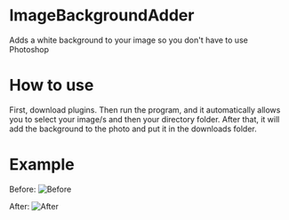 # ImageBackgroundAdder
Adds a white background to your image so you don't have to use Photoshop

# How to use
First, download plugins. Then run the program, and it automatically allows you to select your image/s and then your directory folder. After that, it will add the background to the photo and put it in the downloads folder.

# Example

Before:
![Before](https://github.com/jakerothstein/ImageBackgroundAdder/assets/73565590/a7fad909-d6a2-4660-b8ce-8c9c256be60d)

After:
![After](https://github.com/jakerothstein/ImageBackgroundAdder/assets/73565590/8a8c2741-57f1-4314-afb0-9e786267bbc4)
